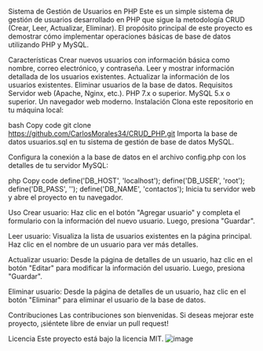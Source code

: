 Sistema de Gestión de Usuarios en PHP
Este es un simple sistema de gestión de usuarios desarrollado en PHP que sigue la metodología CRUD (Crear, Leer, Actualizar, Eliminar). El propósito principal de este proyecto es demostrar cómo implementar operaciones básicas de base de datos utilizando PHP y MySQL.

Características
Crear nuevos usuarios con información básica como nombre, correo electrónico, y contraseña.
Leer y mostrar información detallada de los usuarios existentes.
Actualizar la información de los usuarios existentes.
Eliminar usuarios de la base de datos.
Requisitos
Servidor web (Apache, Nginx, etc.).
PHP 7.x o superior.
MySQL 5.x o superior.
Un navegador web moderno.
Instalación
Clona este repositorio en tu máquina local:

bash
Copy code
git clone https://github.com/CarlosMorales34/CRUD_PHP.git
Importa la base de datos usuarios.sql en tu sistema de gestión de base de datos MySQL.

Configura la conexión a la base de datos en el archivo config.php con los detalles de tu servidor MySQL:

php
Copy code
define('DB_HOST', 'localhost');
define('DB_USER', 'root');
define('DB_PASS', '');
define('DB_NAME', 'contactos');
Inicia tu servidor web y abre el proyecto en tu navegador.

Uso
Crear usuario: Haz clic en el botón "Agregar usuario" y completa el formulario con la información del nuevo usuario. Luego, presiona "Guardar".

Leer usuario: Visualiza la lista de usuarios existentes en la página principal. Haz clic en el nombre de un usuario para ver más detalles.

Actualizar usuario: Desde la página de detalles de un usuario, haz clic en el botón "Editar" para modificar la información del usuario. Luego, presiona "Guardar".

Eliminar usuario: Desde la página de detalles de un usuario, haz clic en el botón "Eliminar" para eliminar el usuario de la base de datos.

Contribuciones
Las contribuciones son bienvenidas. Si deseas mejorar este proyecto, ¡siéntete libre de enviar un pull request!

Licencia
Este proyecto está bajo la licencia MIT.
![image](https://github.com/CarlosMorales34/CRUD_PHP/assets/121272363/5c996131-3b53-4fef-9ce8-2add7beaa924)
